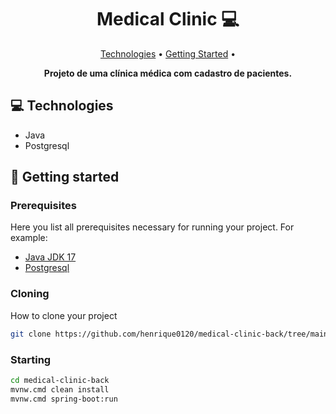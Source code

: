 <h1 align="center" style="font-weight: bold;">Medical Clinic 💻</h1>

<p align="center">
 <a href="#technologies">Technologies</a> • 
 <a href="#started">Getting Started</a> • 
</p>

<p align="center">
    <b>Projeto de uma clínica médica com cadastro de pacientes.</b>
</p>

<h2 id="technologies">💻 Technologies</h2>

- Java
- Postgresql

<h2 id="started">🚀 Getting started</h2>

<h3>Prerequisites</h3>

Here you list all prerequisites necessary for running your project. For example:

- [Java JDK 17](https://www.oracle.com/java/technologies/javase/jdk17-archive-downloads.html)
- [Postgresql](https://www.postgresql.org/download/)

<h3>Cloning</h3>

How to clone your project

```bash
git clone https://github.com/henrique0120/medical-clinic-back/tree/main
```

<h3>Starting</h3>

```bash
cd medical-clinic-back
mvnw.cmd clean install
mvnw.cmd spring-boot:run
```
